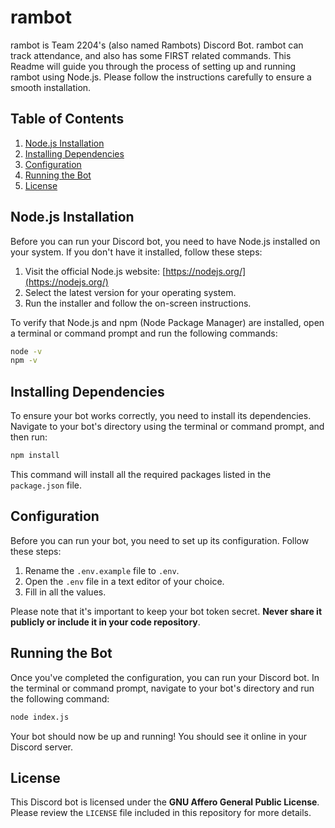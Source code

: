 # rambot

rambot is Team 2204's (also named Rambots) Discord Bot. rambot can track attendance, and also has some FIRST related commands. This Readme will guide you through the process of setting up and running rambot using Node.js. Please follow the instructions carefully to ensure a smooth installation.

## Table of Contents

1. [Node.js Installation](#nodejs-installation)
2. [Installing Dependencies](#installing-dependencies)
3. [Configuration](#configuration)
4. [Running the Bot](#running-the-bot)
5. [License](#license)

## Node.js Installation

Before you can run your Discord bot, you need to have Node.js installed on your system. If you don't have it installed, follow these steps:

1. Visit the official Node.js website: [https://nodejs.org/](https://nodejs.org/)
2. Select the latest version for your operating system.
3. Run the installer and follow the on-screen instructions.

To verify that Node.js and npm (Node Package Manager) are installed, open a terminal or command prompt and run the following commands:

```sh
node -v
npm -v
```

## Installing Dependencies

To ensure your bot works correctly, you need to install its dependencies. Navigate to your bot's directory using the terminal or command prompt, and then run:

```sh
npm install
```

This command will install all the required packages listed in the `package.json` file.

## Configuration

Before you can run your bot, you need to set up its configuration. Follow these steps:

1. Rename the `.env.example` file to `.env`.
2. Open the `.env` file in a text editor of your choice.
3. Fill in all the values.

Please note that it's important to keep your bot token secret. **Never share it publicly or include it in your code repository**.

## Running the Bot

Once you've completed the configuration, you can run your Discord bot. In the terminal or command prompt, navigate to your bot's directory and run the following command:

```sh
node index.js
```

Your bot should now be up and running! You should see it online in your Discord server.

## License

This Discord bot is licensed under the **GNU Affero General Public License**. Please review the `LICENSE` file included in this repository for more details.
